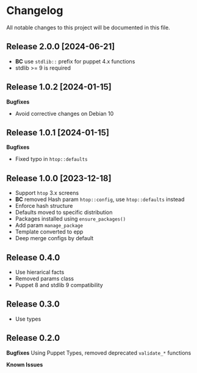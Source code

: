 # Changelog

All notable changes to this project will be documented in this file.


## Release 2.0.0 [2024-06-21]

- **BC** use `stdlib::` prefix for puppet 4.x functions
- stdlib >= 9 is required

## Release 1.0.2 [2024-01-15]

**Bugfixes**
- Avoid corrective changes on Debian 10

## Release 1.0.1 [2024-01-15]

**Bugfixes**
- Fixed typo in `htop::defaults`

## Release 1.0.0 [2023-12-18]

- Support `htop` 3.x screens
- **BC** removed Hash param `htop::config`, use `htop::defaults` instead
- Enforce hash structure
- Defaults moved to specific distribution
- Packages installed using `ensure_packages()`
- Add param `manage_package`
- Template converted to epp
- Deep merge configs by default

## Release 0.4.0

- Use hierarical facts
- Removed params class
- Puppet 8 and stdlib 9 compatibility

## Release 0.3.0

- Use types

## Release 0.2.0

**Bugfixes**
Using Puppet Types, removed deprecated `validate_*` functions

**Known Issues**

